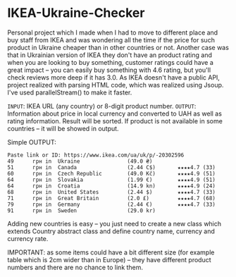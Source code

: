# IKEA-Ukraine-Checker

Personal project which I made when I had to move to different place and buy staff from IKEA and was wondering all the time 
if the price for such product in Ukraine cheaper than in other countries or not. Another case was that in Ukrainian version of IKEA 
they don't have an product rating and when you are looking to buy something, customer ratings could have a great impact – you can easily 
buy something with 4.6 rating, but you'll check reviews more deep if it has 3.0. As IKEA doesn't have a public API, project realized 
with parsing HTML code, which was realized using Jsoup. I've used parallelStream() to make it faster. 

`INPUT`: IKEA URL (any country) or 8-digit product number.
`OUTPUT`: Information about price in local currency and converted to UAH as well as rating information. Result will be sorted. If product 
is not available in some countries – it will be showed in output. 

Simple OUTPUT: 
```
Paste link or ID: https://www.ikea.com/ua/uk/p/-20302596
49      грн in  Ukraine               (49.0 ₴)            
51      грн in  Canada                (2.44 C$)       ★★★★4.7 (33)
60      грн in  Czech Republic        (49.0 Kč)       ★★★★4.9 (51)
64      грн in  Slovakia              (1.99 €)        ★★★★4.9 (51)
64      грн in  Croatia               (14.9 kn)       ★★★★4.9 (24)
68      грн in  United States         (2.44 $)        ★★★★4.7 (33)
71      грн in  Great Britain         (2.0 £)         ★★★★4.7 (68)
79      грн in  Germany               (2.44 €)        ★★★★4.7 (33)
91      грн in  Sweden                (29.0 kr)           
```

Adding new countries is easy – you just need to create a new class which extends Country abstract class and define country name, currency and currency rate. 

IMPORTANT: as some items could have a bit different size (for example table which is 2cm wider than in Europe) – they have different product numbers and there are
no chance to link them. 
